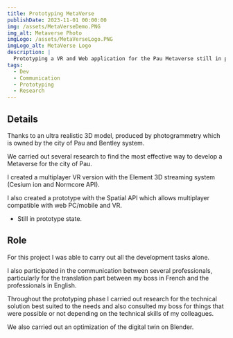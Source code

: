 ```yaml
---
title: Prototyping MetaVerse
publishDate: 2023-11-01 00:00:00
img: /assets/MetaVerseDemo.PNG
img_alt: Metaverse Photo
imgLogo: /assets/MetaVerseLogo.PNG
imgLogo_alt: MetaVerse Logo
description: |
  Prototyping a VR and Web application for the Pau Metaverse still in production.
tags:
  - Dev
  - Communication
  - Prototyping
  - Research
---
```


## Details

Thanks to an ultra realistic 3D model, produced by photogrammetry which is owned by the city of Pau and Bentley system.

We carried out several research to find the most effective way to develop a Metaverse for the city of Pau.

I created a multiplayer VR version with the Element 3D streaming system (Cesium ion and Normcore API).

I also created a prototype with the Spatial API which allows multiplayer compatible with web PC/mobile and VR.

- Still in prototype state.

## Role

For this project I was able to carry out all the development tasks alone.

I also participated in the communication between several professionals, particularly for the translation part between my boss in French and the professionals in English.

Throughout the prototyping phase I carried out research for the technical solution best suited to the needs and also consulted my boss for things that were possible or not depending on the technical skills of my colleagues.

We also carried out an optimization of the digital twin on Blender.

